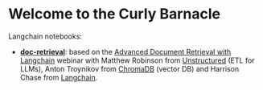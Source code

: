 # Welcome to the Curly Barnacle

Langchain notebooks:

- **[doc-retrieval](doc-retrieval.ipynb)**: based on the [Advanced Document Retrieval with Langchain](https://www.youtube.com/watch?v=DY3sT4yIezs) webinar with Matthew Robinson from [Unstructured](https://unstructured.io) (ETL for LLMs), Anton Troynikov from [ChromaDB](https://www.trychroma.com) (vector DB) and Harrison Chase from [Langchain](https://langchain.com).
